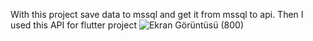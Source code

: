 With this project save data to mssql and get it from mssql to api. Then I used this API for flutter project
![Ekran Görüntüsü (800)](https://github.com/user-attachments/assets/59ffcf26-c6bc-4188-ab0c-3390e6e3d178)
